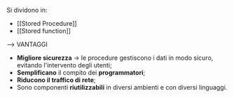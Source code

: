 
Si dividono in:
- [[Stored Procedure]]
- [[Stored function]]


--> VANTAGGI
- **Migliore sicurezza** -> le procedure gestiscono i dati in modo sicuro, evitando l'intervento degli utenti;
- **Semplificano** il compito dei **programmatori**;
- **Riducono il traffico di rete**;
- Sono componenti **riutilizzabili** in diversi ambienti e con diversi linguaggi.
